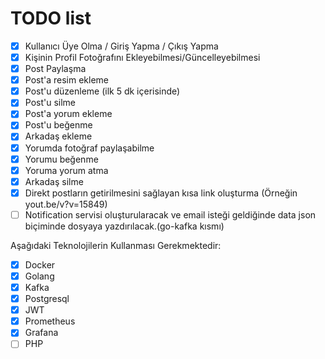 # TODO list

- [x] Kullanıcı Üye Olma / Giriş Yapma / Çıkış Yapma
- [x] Kişinin Profil Fotoğrafını Ekleyebilmesi/Güncelleyebilmesi
- [x] Post Paylaşma
- [x] Post'a resim ekleme
- [x] Post'u düzenleme (ilk 5 dk içerisinde)
- [x] Post'u silme
- [x] Post'a yorum ekleme
- [x] Post'u beğenme
- [x] Arkadaş ekleme
- [x] Yorumda fotoğraf paylaşabilme
- [x] Yorumu beğenme
- [x] Yoruma yorum atma
- [x] Arkadaş silme
- [x] Direkt postların getirilmesini sağlayan kısa link oluşturma (Örneğin yout.be/v?v=15849)
- [ ] Notification servisi oluşturularacak ve email isteği geldiğinde data json biçiminde dosyaya yazdırılacak.(go-kafka kısmı)

Aşağıdaki Teknolojilerin Kullanması Gerekmektedir:

- [x] Docker
- [x] Golang
- [x] Kafka
- [x] Postgresql
- [x] JWT
- [x] Prometheus
- [x] Grafana
- [ ] PHP
